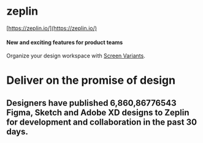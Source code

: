 # zeplin

[https://zeplin.io/](https://zeplin.io/)



#### New and exciting features for product teams

Organize your design workspace with [Screen Variants](https://blog.zeplin.io/organize-your-design-workspace-with-screen-variants-b40564c00fe8).

# Deliver on the promise of design

## Designers have published 6,860,86776543 Figma, Sketch and Adobe XD designs to Zeplin for development and collaboration in the past 30 days.